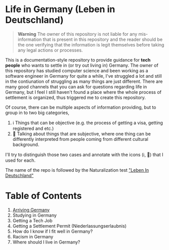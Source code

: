 # Life in Germany (Leben in Deutschland)

> **Warning**
> The owner of this repository is not liable for any mis-information that is present in this repository and the reader should be the one verifying that the information is legit themselves before taking any legal actions or processes. 

This is a documentation-style repository to provide guidance for **tech people** who wants to settle in (or try out living in) Germany. The owner of this repository has studied computer science and been working as a software engineer in Germany for quite a while, I've struggled a lot and still in the contiunation of struggling as many things are just different. There are many good channels that you can ask for questions regarding life in Germany, but I feel I still haven't found a place where the whole process of settlement is organized, thus triggered me to create this repository.

Of course, there can be multiple aspects of information providing, but to group in to two big categories, 

1. :information_source: Things that can be objective (e.g. the process of getting a visa, getting registered and etc.)
1. :thinking: Talking about things that are subjective, where one thing can be differently interpreted from people coming from different cultural background.

I'll try to distinguish those two cases and annotate with the icons (:information_source:, :thinking:)  that I used for each. 

The name of the repo is followed by the Naturalization test ["Leben In Deutschland"](https://de.wikipedia.org/wiki/Einb%C3%BCrgerungstest)

# Table of Contents

1. [Arriving Germany](https://github.com/h-joo/life-in-germany/blob/main/ArrivingGermany.md)
1. Studying in Germany
1. Getting a Tech Job
1. Getting a Settlement Permit (Niederlassungserlaubnis)
1. How do I know if I fit well in Germany?
  1. Racism in Germany
1. Where should I live in Germany?
